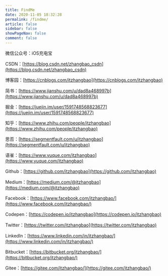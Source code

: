 ```yaml
---
title: FindMe
date: 2020-11-05 18:32:28
permalink: /findme/
article: false
sidebar: false
showPageNav: false
comment: false
---
```


微信公众号：iOS充电宝

CSDN：[https://blog.csdn.net/zhangbao_csdn](https://blog.csdn.net/zhangbao_csdn)

博客园：[https://cnblogs.com/itzhangbao](https://cnblogs.com/itzhangbao)

简书：[https://www.jianshu.com/u/dad8a468997b](https://www.jianshu.com/u/dad8a468997b)

掘金：[https://juejin.im/user/1591748568823677](https://juejin.im/user/1591748568823677)

知乎：[https://www.zhihu.com/people/itzhangbao](https://www.zhihu.com/people/itzhangbao)

思否：[https://segmentfault.com/u/itzhangbao](https://segmentfault.com/u/itzhangbao)

语雀：[https://www.yuque.com/itzhangbao](https://www.yuque.com/itzhangbao)

Github：[https://github.com/itzhangbao](https://github.com/itzhangbao)

Medium：[https://medium.com/@itzhangbao](https://medium.com/@itzhangbao)

Facebook：[https://www.facebook.com/itzhangbao/](https://www.facebook.com/itzhangbao/)

Codepen：[https://codepen.io/itzhangbao](https://codepen.io/itzhangbao)

Twitter：[https://twitter.com/itzhangbao](https://twitter.com/itzhangbao)

LinkedIn：[https://www.linkedin.com/in/itzhangbao/](https://www.linkedin.com/in/itzhangbao/)

Bitbucket：[https://bitbucket.org/itzhangbao/](https://bitbucket.org/itzhangbao/)

Gitee：[https://gitee.com/itzhangbao/](https://gitee.com/itzhangbao/)

